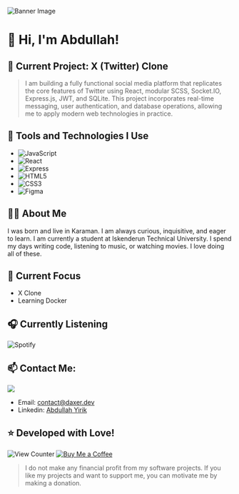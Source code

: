 ![Banner Image](images/banner.gif)

# 🌊 Hi, I'm Abdullah!

## 🌟 Current Project: X (Twitter) Clone

>I am building a fully functional social media platform that replicates the core features of Twitter using React, modular SCSS, Socket.IO, Express.js, JWT, and SQLite. This project incorporates real-time messaging, user authentication, and database operations, allowing me to apply modern web technologies in practice.
## 🚀 Tools and Technologies I Use

- ![JavaScript](https://img.shields.io/badge/-JavaScript-F7DF1E?style=flat&logo=javascript&logoColor=black)
- ![React](https://img.shields.io/badge/-React-61DAFB?style=flat&logo=react&logoColor=black)
- ![Express](https://img.shields.io/badge/Express-%23000000.svg?e&logo=express&logoColor=white)
- ![HTML5](https://img.shields.io/badge/-HTML5-E34F26?style=flat&logo=html5&logoColor=white)
- ![CSS3](https://img.shields.io/badge/-CSS3-1572B6?style=flat&logo=css3&logoColor=white)
- ![Figma](https://img.shields.io/badge/figma-%23000000.svg?e&logo=figma&logoColor=white)
 


## 👨‍💻 About Me

I was born and live in Karaman. I am always curious, inquisitive, and eager to learn. I am currently a student at Iskenderun Technical University. I spend my days writing code, listening to music, or watching movies. I love doing all of these.

## 🌱 Current Focus
- X Clone
- Learning Docker

## 🎧 Currently Listening

![Spotify](https://spotify-recently-played-readme.vercel.app/api?user=31m7r66ullogygluxeia3tvt4hhu&count=1)

## 📫 Contact Me:

[<img src="https://discord.c99.nl/widget/theme-3/1001904239058100265.png">](https://discord.com/users/1001904239058100265)
- Email: contact@daxer.dev
- Linkedin: [Abdullah Yirik](https://www.linkedin.com/in/abdullahyirik/)





## ⭐️ Developed with Love!


![View Counter](https://komarev.com/ghpvc/?username=xdaxer)
[![Buy Me a Coffee](https://img.shields.io/badge/-Buy%20Me%20a%20Coffee-FFDD00?style=flat&logo=buy-me-a-coffee&logoColor=black)](https://buymeacoffee.com/abdullahyirik)
> I do not make any financial profit from my software projects. If you like my projects and want to support me, you can motivate me by making a donation.

 
 
